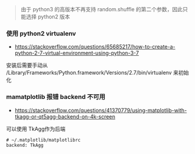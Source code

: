 > 由于 python3 的高版本不再支持 random.shuffle 的第二个参数，因此只能选择 python2 版本

### 使用 python2 virtualenv

- https://stackoverflow.com/questions/65685217/how-to-create-a-python-2-7-virtual-environment-using-python-3-7

安装后需要手动从
/Library/Frameworks/Python.framework/Versions/2.7/bin/virtualenv
来初始化

### mamatplotlib 报错 backend 不可用

- https://stackoverflow.com/questions/41370779/using-matplotlib-with-tkagg-or-qt5agg-backend-on-4k-screen

可以使用 TkAgg作为后端

```
# ~/.matplotlib/matplotlibrc
backend: TkAgg
```
